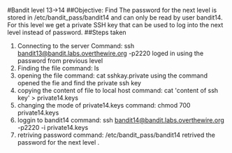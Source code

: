 #Bandit level 13->14
##Objective: Find The password for the next level is stored in /etc/bandit_pass/bandit14 and can only be read by user bandit14. For this level we get a private SSH key that can be used to log into the next level instead of password.
##Steps taken
1. Connecting to the server
   Command: ssh bandit13@bandit.labs.overthewire.org -p2220
   loged in using the password from previous level
2. Finding the file 
   command: ls
3. opening the file
   command: cat sshkay.private
   using the command opened the fie and find the private ssh key
4. copying the content of file to local host
   command: cat 'content of ssh key' > private14.keys
5. changing the mode of private14.keys
   command: chmod 700 private14.keys
6. loggin to bandit14
   command: ssh bandit14@bandit.labs.overthewire.org -p2220 -i private14.keys
7. retriving password
   command: /etc/bandit_pass/bandit14
   retrived the password for the next level .
